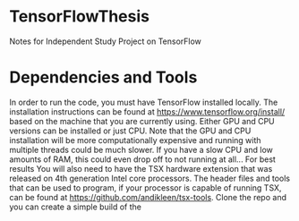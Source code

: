 # TensorFlowThesis
Notes for Independent Study Project on TensorFlow

# Dependencies and Tools
In order to run the code, you must have TensorFlow installed locally. The installation instructions can be found at https://www.tensorflow.org/install/ based on the machine that you are currently using. Either GPU and CPU versions can be installed or just CPU. Note that the GPU and CPU installation will be more computationally expensive and running with multiple threads could be much slower. If you have a slow CPU and low amounts of RAM, this could even drop off to not running at all... For best results
You will also need to have the TSX hardware extension that was released on 4th generation Intel core processors. The header files and tools that can be used to program, if your processor is capable of running TSX, can be found at https://github.com/andikleen/tsx-tools. Clone the repo and you can create a simple build of the

